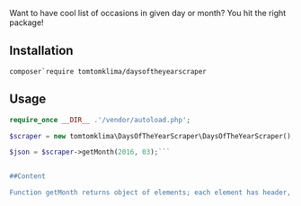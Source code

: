 Want to have cool list of occasions in given day or month? You hit the right package!
 
 ## Installation
 ```
 composer`require tomtomklima/daysoftheyearscraper
 ```
 
 ## Usage
 
 ```php
 require_once __DIR__ .'/vendor/autoload.php';
 
 $scraper = new tomtomklima\DaysOfTheYearScraper\DaysOfTheYearScraper();
 
 $json = $scraper->getMonth(2016, 03);```
 
 
 ##Content
 
 Function getMonth returns object of elements; each element has header, description, link to actual page and object img with src and alt text. 
  
  